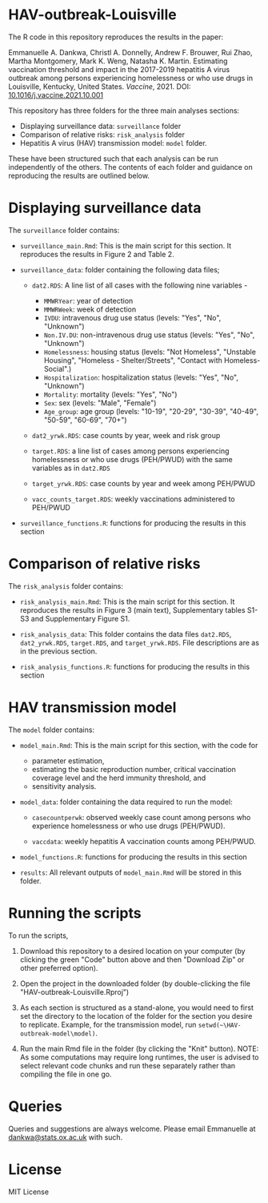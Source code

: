 # HAV-outbreak-Louisville

The R code in this repository reproduces the results in the paper:

Emmanuelle A. Dankwa, Christl A. Donnelly, Andrew F. Brouwer, Rui Zhao, Martha Montgomery, Mark K. Weng, Natasha K. Martin. 
Estimating vaccination threshold and impact in the 2017-2019 hepatitis A virus outbreak among persons experiencing homelessness or who use drugs in Louisville, Kentucky, United States. _Vaccine_, 2021. DOI: [10.1016/j.vaccine.2021.10.001](https://doi.org/10.1016/j.vaccine.2021.10.001) 

This repository has three folders for the three main analyses sections: 

* Displaying surveillance data: `surveillance` folder
* Comparison of relative risks: `risk_analysis` folder
* Hepatitis A virus (HAV) transmission model: `model` folder. 

These have been structured such that each analysis can be run independently of the others. The contents of each folder and guidance on reproducing the results are outlined below. 


# Displaying surveillance data

The `surveillance` folder contains: 

* `surveillance_main.Rmd`: This is the main script for this section. It reproduces the results in Figure 2 and Table 2.

* `surveillance_data`: folder containing the following data files;

    + `dat2.RDS`: A line list of all cases with the following nine variables - 
         * `MMWRYear`: year of detection
         * `MMWRWeek`: week of detection
         * `IVDU`: intravenous drug use status (levels: "Yes", "No", "Unknown")
         * `Non.IV.DU`: non-intravenous drug use status  (levels: "Yes", "No", "Unknown")
         * `Homelessness`: housing status (levels: "Not Homeless", "Unstable Housing", "Homeless - Shelter/Streets", "Contact with Homeless-Social".)
         * `Hospitalization`: hospitalization status (levels: "Yes", "No", "Unknown")
         * `Mortality`: mortality (levels: "Yes", "No")
         * `Sex`: sex (levels: "Male", "Female")
         * `Age_group`: age group (levels: "10-19", "20-29", "30-39", "40-49", "50-59", "60-69", "70+")
         
    + `dat2_yrwk.RDS`: case counts by year, week and risk group 
    + `target.RDS`: a line list of cases among persons experiencing homelessness or who use drugs (PEH/PWUD) with the same variables as in `dat2.RDS`
    + `target_yrwk.RDS`: case counts by year and week among PEH/PWUD
    + `vacc_counts_target.RDS`: weekly vaccinations administered to PEH/PWUD
    
* `surveillance_functions.R`: functions for producing the results in this section
    


# Comparison of relative risks 

The `risk_analysis` folder contains: 

* `risk_analysis_main.Rmd`: This is the main script for this section. It reproduces the results in Figure 3 (main text), Supplementary tables S1-S3 and Supplementary Figure S1.

* `risk_analysis_data`: This folder contains the data files `dat2.RDS`, `dat2_yrwk.RDS`, `target.RDS`, and `target_yrwk.RDS`. File descriptions are as in the previous section.  

* `risk_analysis_functions.R`: functions for producing the results in this section
 



# HAV transmission model

The `model` folder contains:


 * `model_main.Rmd`: This is the main script for this section, with the code for 
 
    + parameter estimation, 
    + estimating the basic reproduction number, critical vaccination coverage level and the herd immunity threshold, and 
    + sensitivity analysis. 

    
*  `model_data`: folder containing the data required to run the model:

    + `casecountperwk`: observed weekly case count among persons who experience homelessness or who use drugs (PEH/PWUD).
    
    + `vaccdata`: weekly hepatitis A vaccination counts among PEH/PWUD.
    
* `model_functions.R`: functions for producing the results in this section 
        
 
* `results`:  All relevant outputs of `model_main.Rmd` will be stored in this folder. 
 
 


# Running the scripts

To run the scripts, 

1) Download this repository to a desired location on your computer (by clicking the green "Code" button above and then "Download Zip" or other preferred option). 

2) Open the project in the downloaded folder (by double-clicking the file "HAV-outbreak-Louisville.Rproj") 

3) As each section is structured as a stand-alone, you would need to first set the directory to the location of the folder for the section you desire to replicate. Example, for the transmission model, run `setwd(~\HAV-outbreak-model\model)`.

4) Run the main Rmd file in the folder (by clicking the "Knit" button). NOTE: As some computations may require long runtimes, the user is advised to select relevant code chunks and run these separately rather than compiling the file in one go.



# Queries

Queries and suggestions are always welcome. Please email Emmanuelle at dankwa@stats.ox.ac.uk with such. 


# License 

MIT License
